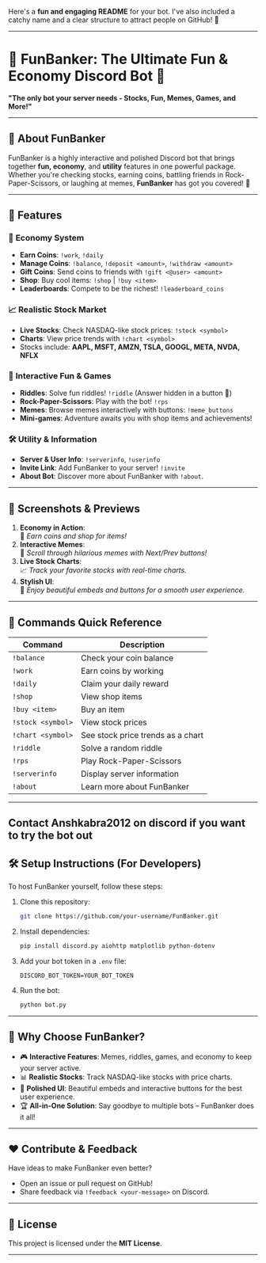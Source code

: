 Here's a **fun and engaging README** for your bot. I've also included a catchy name and a clear structure to attract people on GitHub! 🚀

---

# 🎉 **FunBanker: The Ultimate Fun & Economy Discord Bot** 🚀

**"The only bot your server needs - Stocks, Fun, Memes, Games, and More!"**

---

## 📌 **About FunBanker**

FunBanker is a highly interactive and polished Discord bot that brings together **fun, economy**, and **utility** features in one powerful package. Whether you're checking stocks, earning coins, battling friends in Rock-Paper-Scissors, or laughing at memes, **FunBanker** has got you covered! 🌟

---

## 🚀 **Features**

### 🏦 **Economy System**
- **Earn Coins**: `!work`, `!daily`  
- **Manage Coins**: `!balance`, `!deposit <amount>`, `!withdraw <amount>`  
- **Gift Coins**: Send coins to friends with `!gift <@user> <amount>`  
- **Shop**: Buy cool items: `!shop` | `!buy <item>`  
- **Leaderboards**: Compete to be the richest! `!leaderboard_coins`

### 📈 **Realistic Stock Market**
- **Live Stocks**: Check NASDAQ-like stock prices: `!stock <symbol>`  
- **Charts**: View price trends with `!chart <symbol>`  
- Stocks include: **AAPL, MSFT, AMZN, TSLA, GOOGL, META, NVDA, NFLX**

### 🧩 **Interactive Fun & Games**
- **Riddles**: Solve fun riddles! `!riddle` (Answer hidden in a button 🤫)  
- **Rock-Paper-Scissors**: Play with the bot! `!rps`  
- **Memes**: Browse memes interactively with buttons: `!meme_buttons`  
- **Mini-games**: Adventure awaits you with shop items and achievements!

### 🛠️ **Utility & Information**
- **Server & User Info**: `!serverinfo`, `!userinfo`  
- **Invite Link**: Add FunBanker to your server! `!invite`  
- **About Bot**: Discover more about FunBanker with `!about`.

---

## 🎨 **Screenshots & Previews**

1. **Economy in Action**:  
   📸 *Earn coins and shop for items!*  
2. **Interactive Memes**:  
   📸 *Scroll through hilarious memes with Next/Prev buttons!*  
3. **Live Stock Charts**:  
   📈 *Track your favorite stocks with real-time charts.*  
4. **Stylish UI**:  
   📸 *Enjoy beautiful embeds and buttons for a smooth user experience.*  

---

## 🔧 **Commands Quick Reference**

| Command              | Description                             |
|-----------------------|-----------------------------------------|
| `!balance`           | Check your coin balance                |
| `!work`              | Earn coins by working                  |
| `!daily`             | Claim your daily reward                |
| `!shop`              | View shop items                        |
| `!buy <item>`        | Buy an item                            |
| `!stock <symbol>`    | View stock prices                      |
| `!chart <symbol>`    | See stock price trends as a chart      |
| `!riddle`            | Solve a random riddle                  |
| `!rps`               | Play Rock-Paper-Scissors               |
| `!serverinfo`        | Display server information             |
| `!about`             | Learn more about FunBanker            |

---

Contact Anshkabra2012 on discord if you want to try the bot out
---

## 🛠️ **Setup Instructions (For Developers)**

To host FunBanker yourself, follow these steps:

1. Clone this repository:
   ```bash
   git clone https://github.com/your-username/FunBanker.git
   ```
2. Install dependencies:
   ```bash
   pip install discord.py aiohttp matplotlib python-dotenv
   ```
3. Add your bot token in a `.env` file:
   ```
   DISCORD_BOT_TOKEN=YOUR_BOT_TOKEN
   ```
4. Run the bot:
   ```bash
   python bot.py
   ```

---

## 🌟 **Why Choose FunBanker?**

- 🎮 **Interactive Features**: Memes, riddles, games, and economy to keep your server active.  
- 📊 **Realistic Stocks**: Track NASDAQ-like stocks with price charts.  
- 🎨 **Polished UI**: Beautiful embeds and interactive buttons for the best user experience.  
- 🏆 **All-in-One Solution**: Say goodbye to multiple bots – FunBanker does it all!  

---

## ❤️ **Contribute & Feedback**

Have ideas to make FunBanker even better?  
- Open an issue or pull request on GitHub!  
- Share feedback via `!feedback <your-message>` on Discord.

---

## 📄 **License**

This project is licensed under the **MIT License**.  



---
